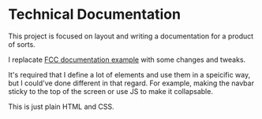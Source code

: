 # Technical Documentation

This project is focused on layout and writing a documentation for a product of sorts.

I replacate [FCC documentation example](https://codepen.io/freeCodeCamp/full/NdrKKL) with some changes and tweaks.

It's required that I define a lot of elements and use them in a speicific way, but I could've done different in that regard. For example, making the navbar sticky to the top of the screen or use JS to make it collapsable.

This is just plain HTML and CSS.
